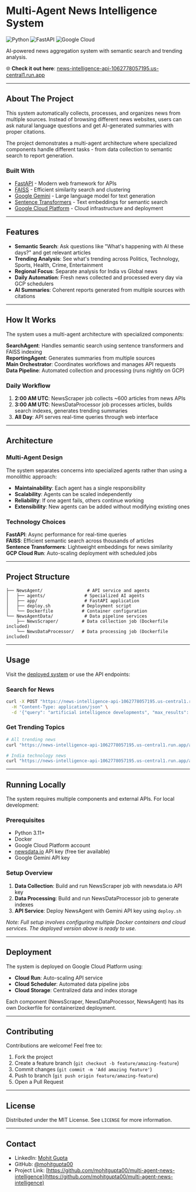# Multi-Agent News Intelligence System

![Python](https://img.shields.io/badge/Python-3.11-blue.svg)
![FastAPI](https://img.shields.io/badge/FastAPI-0.104.1-green.svg)
![Google Cloud](https://img.shields.io/badge/Google%20Cloud-GCP-orange.svg)

AI-powered news aggregation system with semantic search and trending analysis.

🌐 **Check it out here**: [news-intelligence-api-1062778057195.us-central1.run.app](https://news-intelligence-api-1062778057195.us-central1.run.app/)

---

## About The Project

This system automatically collects, processes, and organizes news from multiple sources. Instead of browsing different news websites, users can ask natural language questions and get AI-generated summaries with proper citations.

The project demonstrates a multi-agent architecture where specialized components handle different tasks - from data collection to semantic search to report generation.

### Built With

- [FastAPI](https://fastapi.tiangolo.com/) - Modern web framework for APIs
- [FAISS](https://faiss.ai/) - Efficient similarity search and clustering
- [Google Gemini](https://deepmind.google/technologies/gemini/) - Large language model for text generation
- [Sentence Transformers](https://www.sbert.net/) - Text embeddings for semantic search
- [Google Cloud Platform](https://cloud.google.com/) - Cloud infrastructure and deployment

---

## Features

- **Semantic Search**: Ask questions like "What's happening with AI these days?" and get relevant articles
- **Trending Analysis**: See what's trending across Politics, Technology, Sports, Health, Crime, Entertainment
- **Regional Focus**: Separate analysis for India vs Global news
- **Daily Automation**: Fresh news collected and processed every day via GCP schedulers
- **AI Summaries**: Coherent reports generated from multiple sources with citations

---

## How It Works

The system uses a multi-agent architecture with specialized components:

**SearchAgent**: Handles semantic search using sentence transformers and FAISS indexing  
**ReportingAgent**: Generates summaries from multiple sources  
**Main Orchestrator**: Coordinates workflows and manages API requests  
**Data Pipeline**: Automated collection and processing (runs nightly on GCP)

### Daily Workflow

1. **2:00 AM UTC**: NewsScraper job collects ~600 articles from news APIs
2. **3:00 AM UTC**: NewsDataProcessor job processes articles, builds search indexes, generates trending summaries  
3. **All Day**: API serves real-time queries through web interface

---

## Architecture

### Multi-Agent Design

The system separates concerns into specialized agents rather than using a monolithic approach:

- **Maintainability**: Each agent has a single responsibility
- **Scalability**: Agents can be scaled independently  
- **Reliability**: If one agent fails, others continue working
- **Extensibility**: New agents can be added without modifying existing ones

### Technology Choices

**FastAPI**: Async performance for real-time queries  
**FAISS**: Efficient semantic search across thousands of articles  
**Sentence Transformers**: Lightweight embeddings for news similarity  
**GCP Cloud Run**: Auto-scaling deployment with scheduled jobs  

---

## Project Structure

```
├── NewsAgent/                 # API service and agents
│   ├── agents/               # Specialized AI agents  
│   ├── app/                  # FastAPI application
│   ├── deploy.sh            # Deployment script
│   └── Dockerfile           # Container configuration
└── NewsAgentData/            # Data pipeline services
    ├── NewsScraper/         # Data collection job (Dockerfile included)
    └── NewsDataProcessor/   # Data processing job (Dockerfile included)
```

---

## Usage

Visit the [deployed system](https://news-intelligence-api-1062778057195.us-central1.run.app/) or use the API endpoints:

### Search for News
```bash
curl -X POST "https://news-intelligence-api-1062778057195.us-central1.run.app/api/query" \
  -H "Content-Type: application/json" \
  -d '{"query": "artificial intelligence developments", "max_results": 5}'
```

### Get Trending Topics  
```bash
# All trending news
curl "https://news-intelligence-api-1062778057195.us-central1.run.app/api/trending"

# India technology news
curl "https://news-intelligence-api-1062778057195.us-central1.run.app/api/trending/India/technology"
```

---

## Running Locally

The system requires multiple components and external APIs. For local development:

### Prerequisites
- Python 3.11+
- Docker
- Google Cloud Platform account
- [newsdata.io](https://newsdata.io/) API key (free tier available)
- Google Gemini API key

### Setup Overview
1. **Data Collection**: Build and run NewsScraper job with newsdata.io API key
2. **Data Processing**: Build and run NewsDataProcessor job to generate indexes
3. **API Service**: Deploy NewsAgent with Gemini API key using `deploy.sh`

*Note: Full setup involves configuring multiple Docker containers and cloud services. The deployed version above is ready to use.*

---

## Deployment

The system is deployed on Google Cloud Platform using:

- **Cloud Run**: Auto-scaling API service
- **Cloud Scheduler**: Automated data pipeline jobs  
- **Cloud Storage**: Centralized data and index storage

Each component (NewsScraper, NewsDataProcessor, NewsAgent) has its own Dockerfile for containerized deployment.

---

## Contributing

Contributions are welcome! Feel free to:

1. Fork the project
2. Create a feature branch (`git checkout -b feature/amazing-feature`)
3. Commit changes (`git commit -m 'Add amazing feature'`)
4. Push to branch (`git push origin feature/amazing-feature`)
5. Open a Pull Request

---

## License

Distributed under the MIT License. See `LICENSE` for more information.

---

## Contact
- LinkedIn: [Mohit Gupta](https://www.linkedin.com/in/mohit-gupta-a81488221)
- GitHub: [@mohitgupta00](https://github.com/mohitgupta00)
- Project Link: [https://github.com/mohitgupta00/multi-agent-news-intelligence](https://github.com/mohitgupta00/multi-agent-news-intelligence)